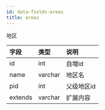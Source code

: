 ```yaml
---
id: data-fields-areas
title: areas
---
```


地区

| 字段 | 类型 | 说明 |
| :- | :- | :- |
| id | int | 自增id |
| name | varchar | 地区名 |
| pid | int | 父级地区id |
| extends | varchar | 扩展内容 |
